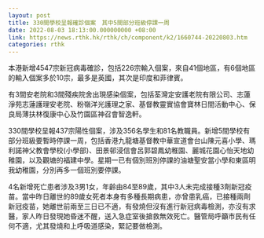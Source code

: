 ```yaml
---
layout: post
title: 330間學校呈報確診個案　其中5間部分班級停課一周
date: 2022-08-03 18:13:00.000000000 +08:00
link: https://news.rthk.hk/rthk/ch/component/k2/1660744-20220803.htm
categories: rthk
---
```


本港新增4547宗新冠病毒確診，包括226宗輸入個案，來自41個地區，有6個地區的輸入個案多於10宗，最多是英國，其次是印度和菲律賓。

有3間安老院和3間殘疾院舍出現感染個案，包括荃灣定安護老院有限公司、志蓮淨苑志蓮護理安老院、粉嶺洋光護理之家、基督教靈實協會寶林日間活動中心、保良局薄扶林復康中心及竹園區神召會智逸軒。 

330間學校呈報437宗陽性個案，涉及356名學生和81名教職員。新增5間學校有部分班級要暫時停課一周，包括香港九龍塘基督教中華宣道會台山陳元喜小學、瑪利諾神父教會學校(小學部)、田景邨浸信會呂郭碧鳳幼稚園、麗城花園心怡天地幼稚園，以及觀塘的福建中學。星期一已有個別班別停課的油塘聖安當小學和東區明我幼稚園，分別再多一個班別要停課。

4名新增死亡患者涉及3男1女，年齡由84至89歲，其中3人未完成接種3劑新冠疫苗。當中昨日離世的89歲女死者本身有多種長期病患，亦曾患乳癌，已接種兩劑新冠疫苗，她離世前兩至三日已不適，有發燒但沒有進行新冠病毒檢測，亦沒有求醫，家人昨日發現她昏迷不醒，送入急症室後搶救無效死亡。醫管局呼籲市民有任何不適，尤其發燒和上呼吸道感染，緊記要做檢測。
